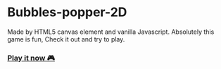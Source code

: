 # Bubbles-popper-2D
Made by HTML5 canvas element and vanilla Javascript. Absolutely this game is fun, Check it out and try to play. 
### [Play it now 🎮](https://aldrin112602.github.io/Bubbles-popper-2D/)
